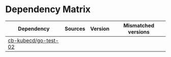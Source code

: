 # Dependency Matrix

Dependency | Sources | Version | Mismatched versions
---------- | ------- | ------- | -------------------
[cb-kubecd/go-test-02](https://github.com/cb-kubecd/go-test-02.git) |  | []() | 
